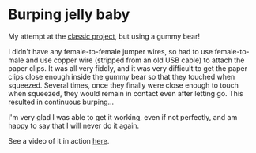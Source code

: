 # Burping jelly baby

My attempt at the [classic project](https://projects.raspberrypi.org/en/projects/burping-jelly-baby), but using a gummy bear!

I didn't have any female-to-female jumper wires, so had to use female-to-male and use copper wire (stripped from an old USB cable) to attach the paper clips.
It was all very fiddly, and it was very difficult to get the paper clips close enough inside the gummy bear so that they touched when squeezed.
Several times, once they finally were close enough to touch when squeezed, they would remain in contact even after letting go.
This resulted in continuous burping...

I'm very glad I was able to get it working, even if not perfectly, and am happy to say that I will never do it again.

See a video of it in action [here](https://www.youtube.com/watch?v=byJUbMDrTLQ).
